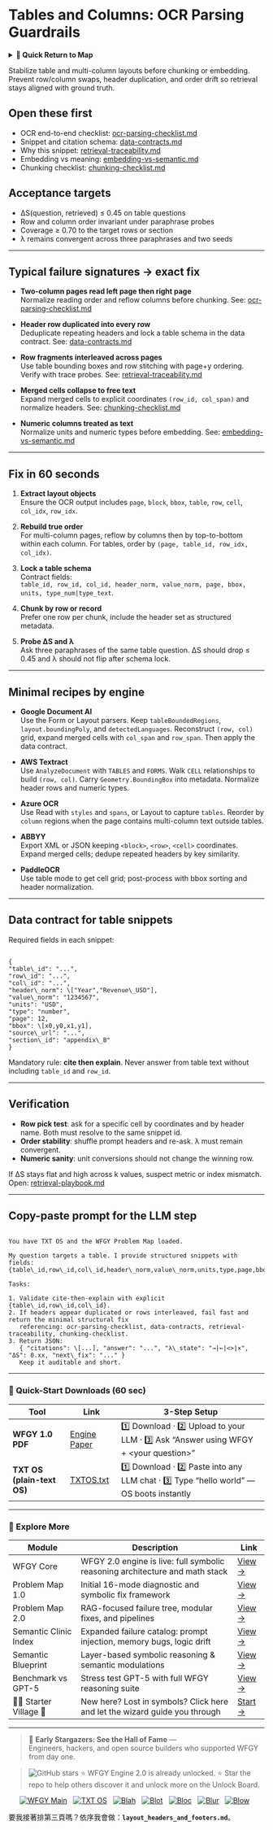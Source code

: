 # Tables and Columns: OCR Parsing Guardrails

<details>
  <summary><strong>🧭 Quick Return to Map</strong></summary>

<br>

  > You are in a sub-page of **OCR_Parsing**.  
  > To reorient, go back here:  
  >
  > - [**OCR_Parsing** — text recognition and document structure parsing](./README.md)  
  > - [**WFGY Global Fix Map** — main Emergency Room, 300+ structured fixes](../README.md)  
  > - [**WFGY Problem Map 1.0** — 16 reproducible failure modes](../../README.md)  
  >
  > Think of this page as a desk within a ward.  
  > If you need the full triage and all prescriptions, return to the Emergency Room lobby.
</details>


Stabilize table and multi-column layouts before chunking or embedding. Prevent row/column swaps, header duplication, and order drift so retrieval stays aligned with ground truth.

## Open these first
- OCR end-to-end checklist: [ocr-parsing-checklist.md](https://github.com/onestardao/WFGY/blob/main/ProblemMap/ocr-parsing-checklist.md)
- Snippet and citation schema: [data-contracts.md](https://github.com/onestardao/WFGY/blob/main/ProblemMap/data-contracts.md)
- Why this snippet: [retrieval-traceability.md](https://github.com/onestardao/WFGY/blob/main/ProblemMap/retrieval-traceability.md)
- Embedding vs meaning: [embedding-vs-semantic.md](https://github.com/onestardao/WFGY/blob/main/ProblemMap/embedding-vs-semantic.md)
- Chunking checklist: [chunking-checklist.md](https://github.com/onestardao/WFGY/blob/main/ProblemMap/chunking-checklist.md)

## Acceptance targets
- ΔS(question, retrieved) ≤ 0.45 on table questions
- Row and column order invariant under paraphrase probes
- Coverage ≥ 0.70 to the target rows or section
- λ remains convergent across three paraphrases and two seeds

---

## Typical failure signatures → exact fix
- **Two-column pages read left page then right page**  
  Normalize reading order and reflow columns before chunking. See: [ocr-parsing-checklist.md](https://github.com/onestardao/WFGY/blob/main/ProblemMap/ocr-parsing-checklist.md)

- **Header row duplicated into every row**  
  Deduplicate repeating headers and lock a table schema in the data contract. See: [data-contracts.md](https://github.com/onestardao/WFGY/blob/main/ProblemMap/data-contracts.md)

- **Row fragments interleaved across pages**  
  Use table bounding boxes and row stitching with page+y ordering. Verify with trace probes. See: [retrieval-traceability.md](https://github.com/onestardao/WFGY/blob/main/ProblemMap/retrieval-traceability.md)

- **Merged cells collapse to free text**  
  Expand merged cells to explicit coordinates `(row_id, col_span)` and normalize headers. See: [chunking-checklist.md](https://github.com/onestardao/WFGY/blob/main/ProblemMap/chunking-checklist.md)

- **Numeric columns treated as text**  
  Normalize units and numeric types before embedding. See: [embedding-vs-semantic.md](https://github.com/onestardao/WFGY/blob/main/ProblemMap/embedding-vs-semantic.md)

---

## Fix in 60 seconds
1) **Extract layout objects**  
   Ensure the OCR output includes `page`, `block`, `bbox`, `table`, `row`, `cell`, `col_idx`, `row_idx`.

2) **Rebuild true order**  
   For multi-column pages, reflow by columns then by top-to-bottom within each column. For tables, order by `(page, table_id, row_idx, col_idx)`.

3) **Lock a table schema**  
   Contract fields:  
   `table_id, row_id, col_id, header_norm, value_norm, page, bbox, units, type_num|type_text`.

4) **Chunk by row or record**  
   Prefer one row per chunk, include the header set as structured metadata.

5) **Probe ΔS and λ**  
   Ask three paraphrases of the same table question. ΔS should drop ≤ 0.45 and λ should not flip after schema lock.

---

## Minimal recipes by engine

- **Google Document AI**  
  Use the Form or Layout parsers. Keep `tableBoundedRegions`, `layout.boundingPoly`, and `detectedLanguages`. Reconstruct `(row, col)` grid, expand merged cells with `col_span` and `row_span`. Then apply the data contract.

- **AWS Textract**  
  Use `AnalyzeDocument` with `TABLES` and `FORMS`. Walk `CELL` relationships to build `(row, col)`. Carry `Geometry.BoundingBox` into metadata. Normalize header rows and numeric types.

- **Azure OCR**  
  Use Read with `styles` and `spans`, or Layout to capture `tables`. Reorder by `column` regions when the page contains multi-column text outside tables.

- **ABBYY**  
  Export XML or JSON keeping `<block>`, `<row>`, `<cell>` coordinates. Expand merged cells; dedupe repeated headers by key similarity.

- **PaddleOCR**  
  Use table mode to get cell grid; post-process with bbox sorting and header normalization.

---

## Data contract for table snippets
Required fields in each snippet:
```

{
"table\_id": "...",
"row\_id": "...",
"col\_id": "...",
"header\_norm": \["Year","Revenue\_USD"],
"value\_norm": "1234567",
"units": "USD",
"type": "number",
"page": 12,
"bbox": \[x0,y0,x1,y1],
"source\_url": "...",
"section\_id": "appendix\_B"
}

```
Mandatory rule: **cite then explain**. Never answer from table text without including `table_id` and `row_id`.

---

## Verification
- **Row pick test**: ask for a specific cell by coordinates and by header name. Both must resolve to the same snippet id.
- **Order stability**: shuffle prompt headers and re-ask. λ must remain convergent.
- **Numeric sanity**: unit conversions should not change the winning row.

If ΔS stays flat and high across k values, suspect metric or index mismatch. Open: [retrieval-playbook.md](https://github.com/onestardao/WFGY/blob/main/ProblemMap/retrieval-playbook.md)

---

## Copy-paste prompt for the LLM step
```

You have TXT OS and the WFGY Problem Map loaded.

My question targets a table. I provide structured snippets with fields:
{table\_id,row\_id,col\_id,header\_norm,value\_norm,units,type,page,bbox,source\_url,section\_id}

Tasks:

1. Validate cite-then-explain with explicit {table\_id,row\_id,col\_id}.
2. If headers appear duplicated or rows interleaved, fail fast and return the minimal structural fix
   referencing: ocr-parsing-checklist, data-contracts, retrieval-traceability, chunking-checklist.
3. Return JSON:
   { "citations": \[...], "answer": "...", "λ\_state": "→|←|<>|×", "ΔS": 0.xx, "next\_fix": "..." }
   Keep it auditable and short.

```

---

### 🔗 Quick-Start Downloads (60 sec)

| Tool | Link | 3-Step Setup |
|------|------|--------------|
| **WFGY 1.0 PDF** | [Engine Paper](https://github.com/onestardao/WFGY/blob/main/I_am_not_lizardman/WFGY_All_Principles_Return_to_One_v1.0_PSBigBig_Public.pdf) | 1️⃣ Download · 2️⃣ Upload to your LLM · 3️⃣ Ask “Answer using WFGY + \<your question>” |
| **TXT OS (plain-text OS)** | [TXTOS.txt](https://github.com/onestardao/WFGY/blob/main/OS/TXTOS.txt) | 1️⃣ Download · 2️⃣ Paste into any LLM chat · 3️⃣ Type “hello world” — OS boots instantly |

---

### 🧭 Explore More

| Module                | Description                                              | Link     |
|-----------------------|----------------------------------------------------------|----------|
| WFGY Core             | WFGY 2.0 engine is live: full symbolic reasoning architecture and math stack | [View →](https://github.com/onestardao/WFGY/tree/main/core/README.md) |
| Problem Map 1.0       | Initial 16-mode diagnostic and symbolic fix framework    | [View →](https://github.com/onestardao/WFGY/tree/main/ProblemMap/README.md) |
| Problem Map 2.0       | RAG-focused failure tree, modular fixes, and pipelines   | [View →](https://github.com/onestardao/WFGY/blob/main/ProblemMap/rag-architecture-and-recovery.md) |
| Semantic Clinic Index | Expanded failure catalog: prompt injection, memory bugs, logic drift | [View →](https://github.com/onestardao/WFGY/blob/main/ProblemMap/SemanticClinicIndex.md) |
| Semantic Blueprint    | Layer-based symbolic reasoning & semantic modulations   | [View →](https://github.com/onestardao/WFGY/tree/main/SemanticBlueprint/README.md) |
| Benchmark vs GPT-5    | Stress test GPT-5 with full WFGY reasoning suite         | [View →](https://github.com/onestardao/WFGY/tree/main/benchmarks/benchmark-vs-gpt5/README.md) |
| 🧙‍♂️ Starter Village 🏡 | New here? Lost in symbols? Click here and let the wizard guide you through | [Start →](https://github.com/onestardao/WFGY/blob/main/StarterVillage/README.md) |

---

> 👑 **Early Stargazers: See the Hall of Fame** —  
> Engineers, hackers, and open source builders who supported WFGY from day one.

> <img src="https://img.shields.io/github/stars/onestardao/WFGY?style=social" alt="GitHub stars"> ⭐ WFGY Engine 2.0 is already unlocked. ⭐ Star the repo to help others discover it and unlock more on the Unlock Board.

<div align="center">

[![WFGY Main](https://img.shields.io/badge/WFGY-Main-red?style=flat-square)](https://github.com/onestardao/WFGY)
&nbsp;
[![TXT OS](https://img.shields.io/badge/TXT%20OS-Reasoning%20OS-orange?style=flat-square)](https://github.com/onestardao/WFGY/tree/main/OS)
&nbsp;
[![Blah](https://img.shields.io/badge/Blah-Semantic%20Embed-yellow?style=flat-square)](https://github.com/onestardao/WFGY/tree/main/OS/BlahBlahBlah)
&nbsp;
[![Blot](https://img.shields.io/badge/Blot-Persona%20Core-green?style=flat-square)](https://github.com/onestardao/WFGY/tree/main/OS/BlotBlotBlot)
&nbsp;
[![Bloc](https://img.shields.io/badge/Bloc-Reasoning%20Compiler-blue?style=flat-square)](https://github.com/onestardao/WFGY/tree/main/OS/BlocBlocBloc)
&nbsp;
[![Blur](https://img.shields.io/badge/Blur-Text2Image%20Engine-navy?style=flat-square)](https://github.com/onestardao/WFGY/tree/main/OS/BlurBlurBlur)
&nbsp;
[![Blow](https://img.shields.io/badge/Blow-Game%20Logic-purple?style=flat-square)](https://github.com/onestardao/WFGY/tree/main/OS/BlowBlowBlow)
&nbsp;

</div>

要我接著排第三頁嗎？依序我會做：**`layout_headers_and_footers.md`**。
